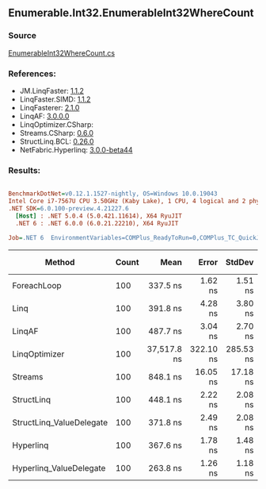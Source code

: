 ﻿## Enumerable.Int32.EnumerableInt32WhereCount

### Source
[EnumerableInt32WhereCount.cs](../LinqBenchmarks/Enumerable/Int32/EnumerableInt32WhereCount.cs)

### References:
- JM.LinqFaster: [1.1.2](https://www.nuget.org/packages/JM.LinqFaster/1.1.2)
- LinqFaster.SIMD: [1.1.2](https://www.nuget.org/packages/LinqFaster.SIMD/1.0.3)
- LinqFasterer: [2.1.0](https://www.nuget.org/packages/LinqFasterer/2.1.0)
- LinqAF: [3.0.0.0](https://www.nuget.org/packages/LinqAF/3.0.0.0)
- LinqOptimizer.CSharp: [](https://www.nuget.org/packages/LinqOptimizer.CSharp/)
- Streams.CSharp: [0.6.0](https://www.nuget.org/packages/Streams.CSharp/0.6.0)
- StructLinq.BCL: [0.26.0](https://www.nuget.org/packages/StructLinq/0.26.0)
- NetFabric.Hyperlinq: [3.0.0-beta44](https://www.nuget.org/packages/NetFabric.Hyperlinq/3.0.0-beta44)

### Results:
``` ini

BenchmarkDotNet=v0.12.1.1527-nightly, OS=Windows 10.0.19043
Intel Core i7-7567U CPU 3.50GHz (Kaby Lake), 1 CPU, 4 logical and 2 physical cores
.NET SDK=6.0.100-preview.4.21227.6
  [Host] : .NET 5.0.4 (5.0.421.11614), X64 RyuJIT
  .NET 6 : .NET 6.0.0 (6.0.21.22210), X64 RyuJIT

Job=.NET 6  EnvironmentVariables=COMPlus_ReadyToRun=0,COMPlus_TC_QuickJitForLoops=1,COMPlus_TieredPGO=1  Runtime=.NET 6.0  

```
|                   Method | Count |        Mean |     Error |    StdDev |  Ratio | RatioSD |  Gen 0 | Gen 1 | Gen 2 | Allocated |
|------------------------- |------ |------------:|----------:|----------:|-------:|--------:|-------:|------:|------:|----------:|
|              ForeachLoop |   100 |    337.5 ns |   1.62 ns |   1.51 ns |   1.00 |    0.00 | 0.0191 |     - |     - |      40 B |
|                     Linq |   100 |    391.8 ns |   4.28 ns |   3.80 ns |   1.16 |    0.01 | 0.0191 |     - |     - |      40 B |
|                   LinqAF |   100 |    487.7 ns |   3.04 ns |   2.70 ns |   1.44 |    0.01 | 0.0191 |     - |     - |      40 B |
|            LinqOptimizer |   100 | 37,517.8 ns | 322.10 ns | 285.53 ns | 111.13 |    0.99 | 9.7656 |     - |     - |  20,501 B |
|                  Streams |   100 |    848.1 ns |  16.05 ns |  17.18 ns |   2.51 |    0.05 | 0.1907 |     - |     - |     400 B |
|               StructLinq |   100 |    448.1 ns |   2.22 ns |   2.08 ns |   1.33 |    0.01 | 0.0458 |     - |     - |      96 B |
| StructLinq_ValueDelegate |   100 |    371.8 ns |   2.49 ns |   2.08 ns |   1.10 |    0.01 | 0.0191 |     - |     - |      40 B |
|                Hyperlinq |   100 |    367.6 ns |   1.78 ns |   1.48 ns |   1.09 |    0.01 | 0.0191 |     - |     - |      40 B |
|  Hyperlinq_ValueDelegate |   100 |    263.8 ns |   1.26 ns |   1.18 ns |   0.78 |    0.00 | 0.0191 |     - |     - |      40 B |
